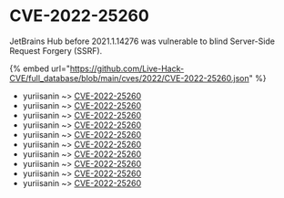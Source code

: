 # CVE-2022-25260

JetBrains Hub before 2021.1.14276 was vulnerable to blind Server-Side Request Forgery (SSRF).

{% embed url="https://github.com/Live-Hack-CVE/full_database/blob/main/cves/2022/CVE-2022-25260.json" %}


* yuriisanin ~> [CVE-2022-25260](https://www.alice-snow.ru/2022/database/cve-2022-25260/cve-2022-25260-yuriisanin)
* yuriisanin ~> [CVE-2022-25260](https://www.alice-snow.ru/2022/database/cve-2022-25260/cve-2022-25260-yuriisanin)
* yuriisanin ~> [CVE-2022-25260](https://www.alice-snow.ru/2022/database/cve-2022-25260/cve-2022-25260-yuriisanin)
* yuriisanin ~> [CVE-2022-25260](https://www.alice-snow.ru/2022/database/cve-2022-25260/cve-2022-25260-yuriisanin)
* yuriisanin ~> [CVE-2022-25260](https://www.alice-snow.ru/2022/database/cve-2022-25260/cve-2022-25260-yuriisanin)
* yuriisanin ~> [CVE-2022-25260](https://www.alice-snow.ru/2022/database/cve-2022-25260/cve-2022-25260-yuriisanin)
* yuriisanin ~> [CVE-2022-25260](https://www.alice-snow.ru/2022/database/cve-2022-25260/cve-2022-25260-yuriisanin)
* yuriisanin ~> [CVE-2022-25260](https://www.alice-snow.ru/2022/database/cve-2022-25260/cve-2022-25260-yuriisanin)
* yuriisanin ~> [CVE-2022-25260](https://www.alice-snow.ru/2022/database/cve-2022-25260/cve-2022-25260-yuriisanin)
* yuriisanin ~> [CVE-2022-25260](https://www.alice-snow.ru/2022/database/cve-2022-25260/cve-2022-25260-yuriisanin)